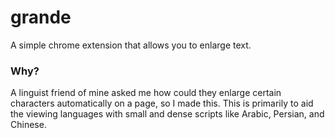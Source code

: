 # grande
A simple chrome extension that allows you to enlarge text.

### Why?
A linguist friend of mine asked me how could they enlarge certain characters automatically on a page, so I made this.
This is primarily to aid the viewing languages with small and dense scripts like Arabic, Persian, and Chinese.
